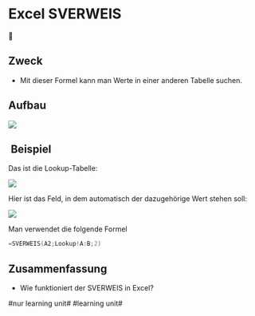 # Excel SVERWEIS
🧮

## Zweck

- Mit dieser Formel kann man Werte in einer anderen Tabelle suchen.

## Aufbau

![][image-1]

##  Beispiel

Das ist die Lookup-Tabelle:

![][image-2]

Hier ist das Feld, in dem automatisch der dazugehörige Wert stehen soll:

![][image-3]

Man verwendet die folgende Formel

```swift
=SVERWEIS(A2;Lookup!A:B;2)
```

## Zusammenfassung
- Wie funktioniert der SVERWEIS in Excel?

[image-1]:	assets/Bildschirm%C2%ADfoto%202023-03-14%20um%2009.52.33.png
[image-2]:	assets/Bildschirm%C2%ADfoto%202023-03-14%20um%2009.54.48.png
[image-3]:	assets/Bildschirm%C2%ADfoto%202023-03-14%20um%2009.55.59.png

#nur learning unit# #learning unit#